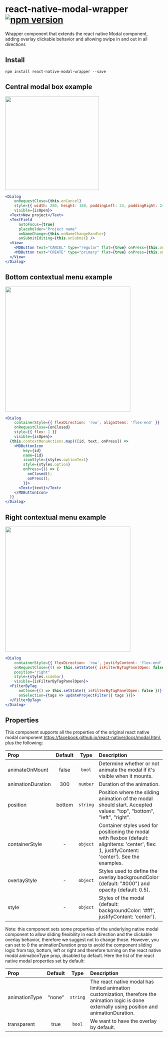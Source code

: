 # react-native-modal-wrapper [![npm version](https://badge.fury.io/js/react-native-modal-wrapper.svg)](https://badge.fury.io/js/react-native-modal-wrapper)

Wrapper component that extends the react native Modal component, adding overlay clickable behavior and allowing swipe in and out in all directions

## Install

```
npm install react-native-modal-wrapper --save
```

## Central modal box example

<img src="https://j.gifs.com/1jErAV.gif" width=300>

```jsx
<Dialog
    onRequestClose={this.onCancel}
    style={{ width: 280, height: 180, paddingLeft: 24, paddingRight: 24 }}
    visible={isOpen}>
  <Text>New project</Text>
  <TextField
      autoFocus={true}
      placeholder="Project name"
      onNameChange={this.onNameChangeHandler}
      onSubmitEditing={this.onSubmit} />
  <View>
    <MDButton text="CANCEL" type="regular" flat={true} onPress={this.onCancel} />
    <MDButton text="CREATE" type="primary" flat={true} onPress={this.onSubmit} />
  </View>
</Dialog>
```
## Bottom contextual menu example

<img src="https://j.gifs.com/48VRZn.gif" width=400>

```jsx
<Dialog
    containerStyle={{ flexDirection: 'row', alignItems: 'flex-end' }}
    onRequestClose={onClosed}
    style={{ flex: 1 }}
    visible={isOpen}>
  {this.contextMenuActions.map(([id, text, onPress]) =>
	<MDButtonIcon
	    key={id}
	    name={id}
	    iconStyle={styles.optionText}
	    style={styles.option}
	    onPress={() => {
		  onClosed();
	      onPress();
	    }}>
	  <Text>{text}</Text>
	</MDButtonIcon>
  )}
</Dialog>
```

## Right contextual menu example

<img src="https://j.gifs.com/lOX54g.gif" width=400>

```jsx
<Dialog
    containerStyle={{ flexDirection: 'row', justifyContent: 'flex-end' }}
    onRequestClose={() => this.setState({ isFilterByTagPanelOpen: false })}
    position="right"
    style={styles.sidebar}
    visible={isFilterByTagPanelOpen}>
  <FilterByTag
      onClose={() => this.setState({ isFilterByTagPanelOpen: false })}
      onSelection={tags => updateProjectFilter({ tags })}>
  </FilterByTag>
</Dialog>
```

## Properties

This component supports all the properties of the original react native modal component https://facebook.github.io/react-native/docs/modal.html, plus the following:

| Prop  | Default  | Type | Description |
| :------------ |:---------------:| :---------------:| :-----|
| animateOnMount | false | `bool` | Determine whether or not animate the modal if it's visible when it mounts. |
| animationDuration | 300 | `number` | Duration of the animation. |
| position | bottom | `string` | Position where the sliding animation of the modal should start. Accepted values: "top", "bottom", "left", "right". |
| containerStyle | - | `object` | Container styles used for positioning the modal with flexbox (default: alignItems: 'center', flex: 1, justifyContent: 'center'). See the examples. |
| overlayStyle | - | `object` | Styles used to define the overlay backgroundColor (default: "#000") and opacity (default: 0.5). |
| style | - | `object` | Styles of the modal (default: backgroundColor: '#fff', justifyContent: 'center'). |

Note: this component sets some properties of the underlying native modal component to allow sliding flexibility in each direction and the clickable overlay behavior, therefore we suggest not to change those. However, you can set to 0 the animationDuration prop to avoid the component sliding logic from top, bottom, left or right and therefore turning on the react native modal animationType prop, disabled by default. Here the list of the react native modal properties set by default:

| Prop  | Default  | Type | Description |
| :------------ |:---------------:| :---------------:| :-----|
| animationType |"none" | `string` | The react native modal has limited animation customization, therefore the animation logic is done externally using position and animationDuration.  |
| transparent |true | `bool` | We want to have the overlay by default. |
